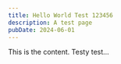 ```yaml
---
title: Hello World Test 123456
description: A test page
pubDate: 2024-06-01
---
```

This is the content. Testy test...
